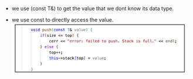 - we use (const T&) to get the value that we dont know its data type.

- we use const to directly access the value.
![alt text](image.png)
